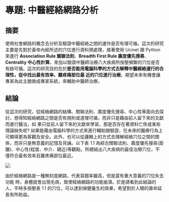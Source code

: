 # 專題: 中醫經絡網路分析

## 摘要

使用社會網路的概念去分析及驗證中醫經絡之間的運作是否有理可循。這次的研究主要是先對於黃帝內經所述的穴位進行資料預處理，接著使用 Ucinet 跟 Python 來進行 **Association Rule 關聯法則**、**Breadth First Rule 廣度優先搜尋**、**Centrality 中心性計算**，來加以驗證中醫師治療八大疾病所按壓頻繁的穴位是否有跡可循。這次的研究目的在於**是否能用電腦科學的方式去解釋中醫經絡運行的合理性，從中找出最有效率、離疼痛部位最 近的穴位進行治療**。期望未來有機會讓專家為此主題做成專家系統，來輔助中醫師治療。

## 結論

從這次的研究，從經絡網路的結構、關聯法則、廣度優先搜尋、中心性等面向去探討，想得知經絡網路之間是否有規則或道理可循，而非只是藉由前人留下來的文獻而進行醫治，如 果只從前人留下來的文獻來學習，那是否存在著資料亡佚或某些理論缺失呢? 如果能藉由電腦科學的方式來進行輔助跟驗證，在未來的醫療行為上可顯得更為客觀及安全。此外，也可以從邏輯上的方式去理解經絡穴位之間的關係，而非只是無意義的記憶及背誦。以下表 1.1 為綜合關聯法則、廣度優先搜尋(距離)、中心性(程度、中介、親近)等觀點，所總結出八大疾病的最佳治療穴位，不僅符合最有效率且離疼痛部位最近。

![](https://i.imgur.com/MJZ998z.png)

由於經絡網路是一種無刻度網路，代表容錯率雖高，但是當有重大意義的穴位失去功能 時，身體就會出現毛病，致使經絡網路的功能崩潰。於是請看到此結論的人，平時多按壓表 1.1 的穴位，可以達到保健養生的效果，希望對於人類的壽命延長有所助益。
